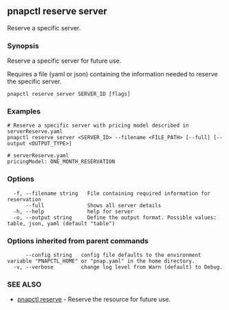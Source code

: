## pnapctl reserve server

Reserve a specific server.

### Synopsis

Reserve a specific server for future use.

Requires a file (yaml or json) containing the information needed to reserve the specific server.

```
pnapctl reserve server SERVER_ID [flags]
```

### Examples

```
# Reserve a specific server with pricing model described in serverReserve.yaml
pnapctl reserve server <SERVER_ID> --filename <FILE_PATH> [--full] [--output <OUTPUT_TYPE>]

# serverReserve.yaml
pricingModel: ONE_MONTH_RESERVATION
```

### Options

```
  -f, --filename string   File containing required information for reservation
      --full              Shows all server details
  -h, --help              help for server
  -o, --output string     Define the output format. Possible values: table, json, yaml (default "table")
```

### Options inherited from parent commands

```
      --config string   config file defaults to the environment variable "PNAPCTL_HOME" or "pnap.yaml" in the home directory.
  -v, --verbose         change log level from Warn (default) to Debug.
```

### SEE ALSO

* [pnapctl reserve](pnapctl_reserve.md)	 - Reserve the resource for future use.

